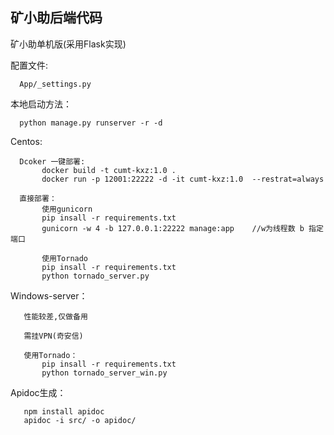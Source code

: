 <h2> 矿小助后端代码</h2>

矿小助单机版(采用Flask实现)

配置文件:
   
      App/_settings.py 


本地启动方法：

      python manage.py runserver -r -d
      
      
      
Centos:

      Dcoker 一键部署:
           docker build -t cumt-kxz:1.0 .
           docker run -p 12001:22222 -d -it cumt-kxz:1.0  --restrat=always
      
      直接部署：
           使用gunicorn
           pip insall -r requirements.txt
           gunicorn -w 4 -b 127.0.0.1:22222 manage:app    //w为线程数 b 指定端口
           
           使用Tornado
           pip insall -r requirements.txt
           python tornado_server.py
Windows-server：
       
       性能较差,仅做备用
       
       需挂VPN(奇安信)

       使用Tornado：
           pip insall -r requirements.txt
           python tornado_server_win.py
           
           
Apidoc生成：

       npm install apidoc
       apidoc -i src/ -o apidoc/
       


       
       
       


